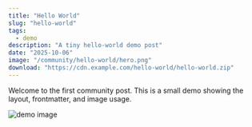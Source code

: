 ```yaml
---
title: "Hello World"
slug: "hello-world"
tags:
  - demo
description: "A tiny hello-world demo post"
date: "2025-10-06"
image: "/community/hello-world/hero.png"
download: "https://cdn.example.com/hello-world/hello-world.zip"
---
```


Welcome to the first community post. This is a small demo showing the layout, frontmatter, and image usage.

![demo image](/community/hello-world/hero.png)
